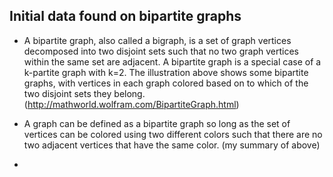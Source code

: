 ## Initial data found on bipartite graphs
- A bipartite graph, also called a bigraph, is a set of graph vertices decomposed into two disjoint sets such that no two graph vertices within the same set are adjacent. A bipartite graph is a special case of a k-partite graph with k=2. The illustration above shows some bipartite graphs, with vertices in each graph colored based on to which of the two disjoint sets they belong. (http://mathworld.wolfram.com/BipartiteGraph.html)

- A graph can be defined as a bipartite graph so long as the set of vertices can be colored using two different colors such that there are no two adjacent vertices that have the same color. (my summary of above)

- 
